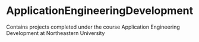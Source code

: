 # ApplicationEngineeringDevelopment
Contains projects completed under the course Application Engineering Development at Northeastern University
